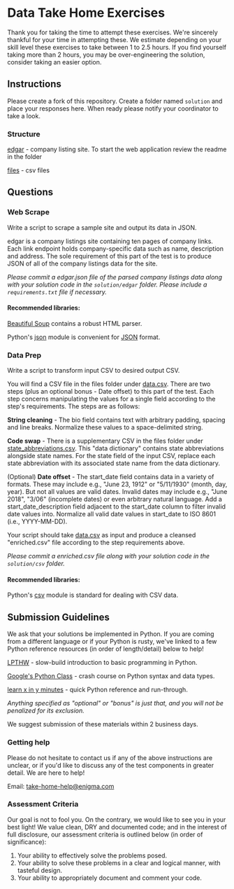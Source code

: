 # Data Take Home Exercises

Thank you for taking the time to attempt these exercises. We're sincerely thankful for your time in attempting these. 
We estimate depending on your skill level these exercises to take between 1 to 2.5 hours. If you find yourself
taking more than 2 hours, you may be over-engineering the solution, consider taking an easier option.

## Instructions

Please create a fork of this repository. Create a folder named `solution` and place your responses here. When ready please notify
your coordinator to take a look.

### Structure

[edgar](edgar) - company listing site. To start the web application review the readme in the folder

[files](files) - csv files

## Questions

### Web Scrape

Write a script to scrape a sample site and output its data in JSON.

edgar is a company listings site containing ten pages of company links. Each link endpoint holds company-specific data such 
as name, description and address. The sole requirement of this part of the test is to produce JSON of all of the company 
listings data for the site.

_Please commit a _edgar.json_ file of the parsed company listings data along with your solution code in the `solution/edgar` folder. Please include a `requirements.txt` file if necessary._

#### Recommended libraries: 

[Beautiful Soup](https://www.crummy.com/software/BeautifulSoup/bs4/doc/) contains a robust HTML parser.

Python's [json](https://docs.python.org/2/library/json.html) module is convenient for [JSON](http://json.org) format. 

### Data Prep

Write a script to transform input CSV to desired output CSV. 

You will find a CSV file in the files folder under [data.csv](files/data.csv). There are two steps (plus an optional bonus - Date offset) to this part of the test. Each step concerns manipulating the values for a single field according to the step's requirements. The steps are as follows:

**String cleaning** - The bio field contains text with arbitrary padding, spacing and line breaks. Normalize these values to a space-delimited string.

**Code swap** - There is a supplementary CSV in the files folder under [state_abbreviations.csv](files/state_abbreviations.csv). This "data dictionary" contains state abbreviations alongside state names. For the state field of the input CSV, replace each state abbreviation with its associated state name from the data dictionary.

(Optional) **Date offset** - The start_date field contains data in a variety of formats. These may include e.g., "June 23, 1912" or "5/11/1930" (month, day, year). But not all values are valid dates. Invalid dates may include e.g., "June 2018", "3/06" (incomplete dates) or even arbitrary natural language. Add a start_date_description field adjacent to the start_date column to filter invalid date values into. Normalize all valid date values in start_date to ISO 8601 (i.e., YYYY-MM-DD).

Your script should take [data.csv](files/data.csv) as input and produce a cleansed "enriched.csv" file according to the step requirements above. 

_Please commit a _enriched.csv_ file along with your solution code in the `solution/csv` folder._

#### Recommended libraries:

Python's [csv](https://docs.python.org/2/library/csv.html) module is standard for dealing with CSV data.

## Submission Guidelines

We ask that your solutions be implemented in Python. If you are coming from a different language or if your Python is rusty, we've linked to a few Python reference resources (in order of length/detail) below to help!

[LPTHW](https://learnpythonthehardway.org/book/) - slow-build introduction to basic programming in Python.

[Google's Python Class](https://developers.google.com/edu/python/) - crash course on Python syntax and data types.

[learn x in y minutes](https://learnxinyminutes.com/docs/python/) - quick Python reference and run-through.

_Anything specified as "optional" or "bonus" is just that, and you will not be penalized for its exclusion._

We suggest submission of these materials within 2 business days.

### Getting help

Please do not hesitate to contact us if any of the above instructions are unclear, or if you'd like to discuss any of the test components in greater detail. We are here to help!

Email: [take-home-help@enigma.com](mailto:take-home-help@enigma.com)

### Assessment Criteria

Our goal is not to fool you. On the contrary, we would like to see you in your best light! We value clean, DRY and documented code; and in the interest of full disclosure, our assessment criteria is outlined below (in order of significance):

1. Your ability to effectively solve the problems posed.
1. Your ability to solve these problems in a clear and logical manner, with tasteful design.
1. Your ability to appropriately document and comment your code.  
